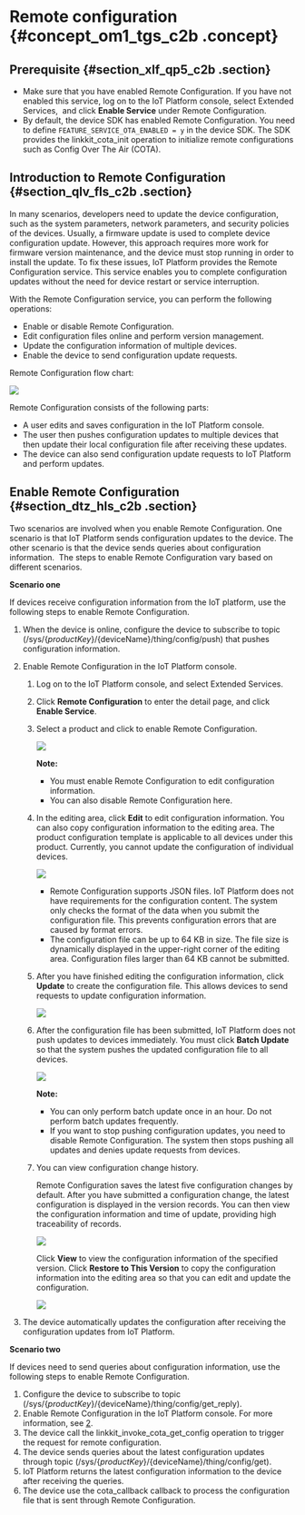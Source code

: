 # Remote configuration {#concept_om1_tgs_c2b .concept}

## Prerequisite {#section_xlf_qp5_c2b .section}

-   Make sure that you have enabled Remote Configuration. If you have not enabled this service, log on to the IoT Platform console, select Extended Services,  and click **Enable Service** under Remote Configuration.
-   By default, the device SDK has enabled Remote Configuration. You need to define `FEATURE_SERVICE_OTA_ENABLED = y` in the device SDK. The SDK provides the linkkit\_cota\_init operation to initialize remote configurations such as Config Over The Air \(COTA\).

## Introduction to Remote Configuration {#section_qlv_fls_c2b .section}

In many scenarios, developers need to update the device configuration, such as the system parameters, network parameters, and security policies of the devices. Usually, a firmware update is used to complete device configuration update. However, this approach requires more work for firmware version maintenance, and the device must stop running in order to install the update. To fix these issues, IoT Platform provides the Remote Configuration service. This service enables you to complete configuration updates without the need for device restart or service interruption.

With the Remote Configuration service, you can perform the following operations:

-   Enable or disable Remote Configuration.
-   Edit configuration files online and perform version management.
-   Update the configuration information of multiple devices.
-   Enable the device to send configuration update requests.

Remote Configuration flow chart:

![](http://static-aliyun-doc.oss-cn-hangzhou.aliyuncs.com/assets/img/14736/15404614786235_en-US.png)

Remote Configuration consists of the following parts:

-   A user edits and saves configuration in the IoT Platform console.
-   The user then pushes configuration updates to multiple devices that then update their local configuration file after receiving these updates.
-   The device can also send configuration update requests to IoT Platform and perform updates.

## Enable Remote Configuration {#section_dtz_hls_c2b .section}

Two scenarios are involved when you enable Remote Configuration. One scenario is that IoT Platform sends configuration updates to the device. The other scenario is that the device sends queries about configuration information.  The steps to enable Remote Configuration vary based on different scenarios.

**Scenario one**

If devices receive configuration information from the IoT platform, use the following steps to enable Remote Configuration.

1.  When the device is online, configure the device to subscribe to topic \(/sys/$\{productKey\}/$\{deviceName\}/thing/config/push\) that pushes configuration information.
2.  Enable Remote Configuration in the IoT Platform console.
    1.  Log on to the IoT Platform console, and select Extended Services.
    2.  Click **Remote Configuration** to enter the detail page, and click **Enable Service**.
    3.  Select a product and click to enable Remote Configuration.

        ![](http://static-aliyun-doc.oss-cn-hangzhou.aliyuncs.com/assets/img/14736/15404614786236_en-US.png)

        **Note:** 

        -   You must enable Remote Configuration to edit configuration information.
        -   You can also disable Remote Configuration here.
    4.  In the editing area, click **Edit** to edit configuration information. You can also copy configuration information to the editing area. The product configuration template is applicable to all devices under this product. Currently, you cannot update the configuration of individual devices.

        ![](http://static-aliyun-doc.oss-cn-hangzhou.aliyuncs.com/assets/img/14736/15404614786237_en-US.png)

        -   Remote Configuration supports JSON files. IoT Platform does not have requirements for the configuration content. The system only checks the format of the data when you submit the configuration file. This prevents configuration errors that are caused by format errors.
        -   The configuration file can be up to 64 KB in size. The file size is dynamically displayed in the upper-right corner of the editing area. Configuration files larger than 64 KB cannot be submitted.
    5.  After you have finished editing the configuration information, click **Update** to create the configuration file. This allows devices to send requests to update configuration information.

        ![](http://static-aliyun-doc.oss-cn-hangzhou.aliyuncs.com/assets/img/14736/15404614796238_en-US.png)

    6.  After the configuration file has been submitted, IoT Platform does not push updates to devices immediately. You must click **Batch Update** so that the system pushes the updated configuration file to all devices.

        ![](http://static-aliyun-doc.oss-cn-hangzhou.aliyuncs.com/assets/img/14736/15404614796239_en-US.png)

        **Note:** 

        -   You can only perform batch update once in an hour. Do not perform batch updates frequently.
        -   If you want to stop pushing configuration updates, you need to disable Remote Configuration. The system then stops pushing all updates and denies update requests from devices.
    7.  You can view configuration change history.

        Remote Configuration saves the latest five configuration changes by default. After you have submitted a configuration change, the latest configuration is displayed in the version records. You can then view the configuration information and time of update, providing high traceability of records.

        ![](http://static-aliyun-doc.oss-cn-hangzhou.aliyuncs.com/assets/img/14736/15404614796240_en-US.png)

        Click **View** to view the configuration information of the specified version. Click **Restore to This Version** to copy the configuration information into the editing area so that you can edit and update the configuration.

        ![](http://static-aliyun-doc.oss-cn-hangzhou.aliyuncs.com/assets/img/14736/15404614796241_en-US.png)

3.  The device automatically updates the configuration after receiving the configuration updates from IoT Platform.

**Scenario two**

If devices need to send queries about configuration information, use the following steps to enable Remote Configuration.

1.  Configure the device to subscribe to topic \(/sys/$\{productKey\}/$\{deviceName\}/thing/config/get\_reply\).
2.  Enable Remote Configuration in the IoT Platform console. For more information, see [2](#step2).
3.  The device call the linkkit\_invoke\_cota\_get\_config operation to trigger the request for remote configuration.
4.  The device sends queries about the latest configuration updates through topic \(/sys/$\{productKey\}/$\{deviceName\}/thing/config/get\).
5.  IoT Platform returns the latest configuration information to the device after receiving the queries.
6.  The device use the cota\_callback callback to process the configuration file that is sent through Remote Configuration.

